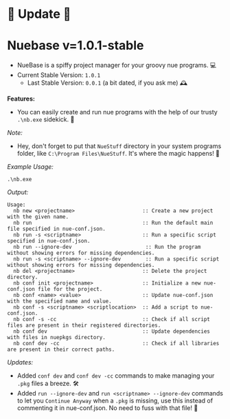# 🚀 Update 🚀
# Nuebase v=1.0.1-stable
- NueBase is a spiffy project manager for your groovy nue programs. 💻
- Current Stable Version: `1.0.1` 
  - Last Stable Version: `0.0.1` (a bit dated, if you ask me) 🕰️
    
**Features:**
- You can easily create and run nue programs with the help of our trusty `.\nb.exe` sidekick. 🔧

*Note:*
- Hey, don't forget to put that `NueStuff` directory in your system programs folder, like `C:\Program Files\NueStuff`. It's where the magic happens! 🎩

*Example Usage:*
  ```shell
  .\nb.exe
  ```
  *Output:*
  ```shell              
  Usage:
    nb new <projectname>                      :: Create a new project with the given name.
    nb run                                    :: Run the default main file specified in nue-conf.json.
    nb run -s <scriptname>                    :: Run a specific script specified in nue-conf.json.
    nb run --ignore-dev                        :: Run the program without showing errors for missing dependencies.      
    nb run -s <scriptname> --ignore-dev        :: Run a specific script without showing errors for missing dependencies.
    nb del <projectname>                      :: Delete the project directory.
    nb conf init <projectname>                :: Initialize a new nue-conf.json file for the project.
    nb conf <name> <value>                    :: Update nue-conf.json with the specified name and value.
    nb conf -s <scriptname> <scriptlocation>  :: Add a script to nue-conf.json.
    nb conf -s -cc                            :: Check if all script files are present in their registered directories. 
    nb conf dev                               :: Update dependencies with files in nuepkgs directory.
    nb conf dev -cc                           :: Check if all libraries are present in their correct paths.
  ```

*Updates:*
- Added `conf dev` and `conf dev -cc` commands to make managing your `.pkg` files a breeze. 🛠️
- Added `run --ignore-dev` and `run <scriptname> --ignore-dev` commands to let you `Continue Anyway` when a `.pkg` is missing, use this instead of commenting it in nue-conf.json. No need to fuss with that file! 🚀
